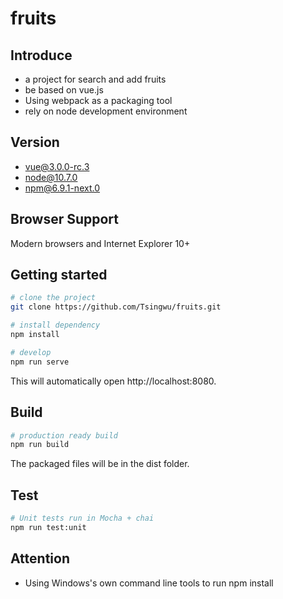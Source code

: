 # fruits

## Introduce
* a project for search and add fruits
* be based on vue.js
* Using webpack as a packaging tool
* rely on node development environment

## Version
* vue@3.0.0-rc.3
* node@10.7.0
* npm@6.9.1-next.0

## Browser Support
Modern browsers and Internet Explorer 10+

## Getting started

```bash
# clone the project
git clone https://github.com/Tsingwu/fruits.git

# install dependency
npm install

# develop
npm run serve
```

This will automatically open http://localhost:8080.

## Build
```bash
# production ready build
npm run build
```

The packaged files will be in the dist folder.

## Test
```bash
# Unit tests run in Mocha + chai
npm run test:unit
```

## Attention
* Using Windows's own command line tools to run npm install